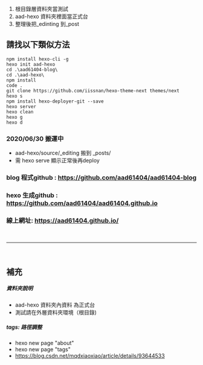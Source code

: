 1. 根目錄層資料夾當測試 
2. aad-hexo 資料夾裡面當正式台
3. 整理後把_edinting 到_post

## 請找以下類似方法

```
npm install hexo-cli -g
hexo init aad-hexo
cd .\aad61404-blog\     
cd .\aad-hexo\          
npm install  
code .
git clone https://github.com/iissnan/hexo-theme-next themes/next
hexo s
npm install hexo-deployer-git --save
hexo server
hexo clean 
hexo g
hexo d   
```

### 2020/06/30 搬運中
- aad-hexo/source/_editing 搬到 _posts/ 
- 需 hexo serve 顯示正常後再deploy

### blog 程式github : https://github.com/aad61404/aad61404-blog
### hexo 生成github : https://github.com/aad61404/aad61404.github.io
### 線上網址: https://aad61404.github.io/

<br />

---------------------------------------

<br />

## 補充
##### 資料夾說明
- aad-hexo 資料夾內資料 為正式台
- 測試請在外層資料夾環境（根目錄)

##### tags: 路徑調整
* hexo new page "about"
* hexo new page "tags"
* https://blog.csdn.net/mqdxiaoxiao/article/details/93644533
